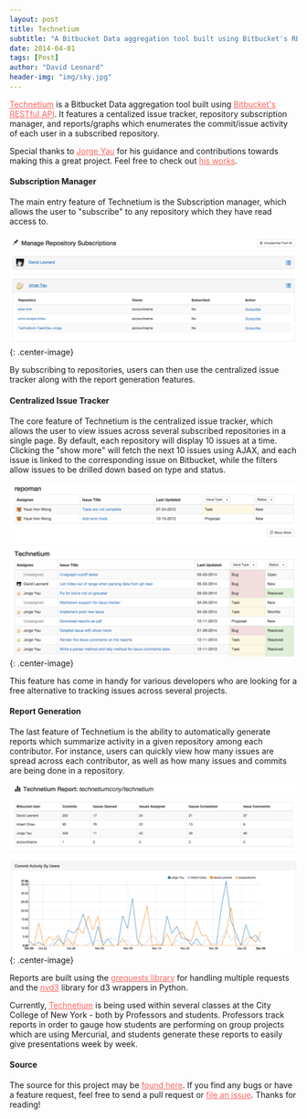 ```yaml
---
layout: post
title: Technetium
subtitle: "A Bitbucket Data aggregation tool built using Bitbucket's RESTful API. Features a centalized issue tracker, repository subscription manager, and reports/graphs which enumerates the commit/issue activity of each user in a subscribed repository."
date: 2014-04-01
tags: [Post]
author: "David Leonard"
header-img: "img/sky.jpg"
---
```


<a style="color:#FC645F" href="http://technetium.herokuapp.com">Technetium</a> is a Bitbucket Data aggregation tool built using <a style="color:#FC645F" href="https://confluence.atlassian.com/display/BITBUCKET/Use+the+Bitbucket+REST+APIs">Bitbucket's RESTful API</a>. It features a centalized issue tracker, repository subscription manager, and reports/graphs which enumerates the commit/issue activity of each user in a subscribed repository. 

Special thanks to <a style="color:#FC645F" href="https://codenameyau.github.io/">Jorge Yau</a> for his guidance and contributions towards making this a great project. Feel free to check out <a style="color:#FC645F" href="https://github.com/codenameyau">his works</a>.

#### Subscription Manager

The main entry feature of Technetium is the Subscription manager, which allows the user to "subscribe" to any repository which they have read access to. 

![subscriptions](/img/subscriptions.png){: .center-image}

By subscribing to repositories, users can then use the centralized issue tracker along with the report generation features.

#### Centralized Issue Tracker

The core feature of Technetium is the centralized issue tracker, which allows the user to view issues across several subscribed repositories in a single page. By default, each repository will display 10 issues at a time. Clicking the "show more" will fetch the next 10 issues using AJAX, and each issue is linked to the corresponding issue on Bitbucket, while the filters allow issues to be drilled down based on type and status. 

![central](/img/central.png){: .center-image}

This feature has come in handy for various developers who are looking for a free alternative to tracking issues across several projects. 

#### Report Generation

The last feature of Technetium is the ability to automatically generate reports which summarize activity in a given repository among each contributor. For instance, users can quickly view how many issues are spread across each contributor, as well as how many issues and commits are being done in a repository. 

![reports](/img/reports.png){: .center-image}

Reports are built using the <a href="https://github.com/kennethreitz/grequests" style="color:#FC645F">grequests library</a> for handling multiple requests and the <a href="https://github.com/areski/python-nvd3" style="color:#FC645F">nvd3</a> library for d3 wrappers in Python. 

Currently, <a style="color:#FC645F" href="http://technetium.herokuapp.com">Technetium</a>  is being used within several classes at the City College of New York - both by Professors and students. Professors track reports in order to gauge how students are performing on group projects which are using Mercurial, and students generate these reports to easily give presentations week by week. 

#### Source

The source for this project may be <a style="color:#FC645F" href="https://github.com/DrkSephy/technetium">found here</a>. If you find any bugs or have a feature request, feel free to send a pull request or <a style="color:#FC645F" href="https://github.com/DrkSephy/technetium/issues">file an issue</a>. Thanks for reading!